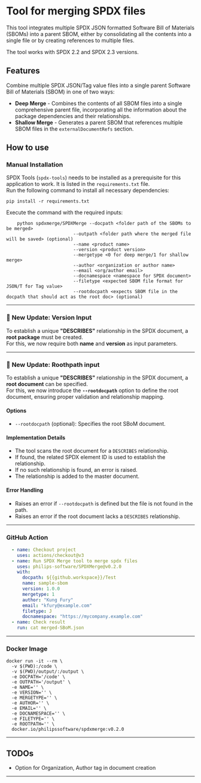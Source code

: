 # Tool for merging SPDX files  

This tool integrates multiple SPDX JSON formatted Software Bill of Materials (SBOMs) into a parent SBOM, either by consolidating all the contents into a single file or by creating references to multiple files.  

The tool works with SPDX 2.2 and SPDX 2.3 versions.  

## Features  

Combine multiple SPDX JSON/Tag value files into a single parent Software Bill of Materials (SBOM) in one of two ways:  

- **Deep Merge** - Combines the contents of all SBOM files into a single comprehensive parent file, incorporating all the information about the package dependencies and their relationships.  
- **Shallow Merge** - Generates a parent SBOM that references multiple SBOM files in the `externalDocumentRefs` section.  

## How to use  

### Manual Installation  

SPDX Tools (`spdx-tools`) needs to be installed as a prerequisite for this application to work. It is listed in the `requirements.txt` file.  
Run the following command to install all necessary dependencies:  

```shell
pip install -r requirements.txt
```  

Execute the command with the required inputs:  

```shell
    python spdxmerge/SPDXMerge --docpath <folder path of the SBOMs to be merged>
                         --outpath <folder path where the merged file will be saved> (optional)
                         --name <product name>
                         --version <product version>
                         --mergetype <0 for deep merge/1 for shallow merge>
                         --author <organization or author name>
                         --email <org/author email>
                         --docnamespace <namespace for SPDX document>
                         --filetype <expected SBOM file format for JSON/T for Tag value>
                         --rootdocpath <expects SBOM file in the docpath that should act as the root doc> (optional)
```  
---

### 🔹 **New Update: Version Input**  
To establish a unique **"DESCRIBES"** relationship in the SPDX document, a **root package** must be created.  
For this, we now require both **name** and **version** as input parameters.  

---

### 🔹 **New Update: Roothpath input**  
To establish a unique **"DESCRIBES"** relationship in the SPDX document, a **root document** can be specified.  
For this, we now introduce the **`--rootdocpath`** option to define the root document, ensuring proper validation and relationship mapping.

#### Options
- `--rootdocpath` (optional): Specifies the root SBoM document.

#### Implementation Details
- The tool scans the root document for a `DESCRIBES` relationship.
- If found, the related SPDX element ID is used to establish the relationship.
- If no such relationship is found, an error is raised.
- The relationship is added to the master document.

#### Error Handling
- Raises an error if `--rootdocpath` is defined but the file is not found in the path.
- Raises an error if the root document lacks a `DESCRIBES` relationship.
---

### GitHub Action  

```yml
  - name: Checkout project
    uses: actions/checkout@v3
  - name: Run SPDX Merge tool to merge spdx files 
    uses: philips-software/SPDXMerge@v0.2.0
    with:
      docpath: ${{github.workspace}}/Test 
      name: sample-sbom                   
      version: 1.0.0                      
      mergetype: 1                         
      author: "Kung Fury"                  
      email: "kfury@example.com"          
      filetype: J                          
      docnamespace: "https://mycompany.example.com"
  - name: Check result
    run: cat merged-SBoM.json
```  

---

### Docker Image  

```shell
docker run -it --rm \
  -v $(PWD):/code \
  -v $(PWD)/output/:/output \
  -e DOCPATH='/code' \
  -e OUTPATH='/output' \
  -e NAME='' \
  -e VERSION='' \  
  -e MERGETYPE='' \
  -e AUTHOR='' \
  -e EMAIL='' \
  -e DOCNAMESPACE='' \
  -e FILETYPE='' \
  -e ROOTPATH='' \
  docker.io/philipssoftware/spdxmerge:v0.2.0
```  

---

## TODOs  

- Option for Organization, Author tag in document creation  

---
